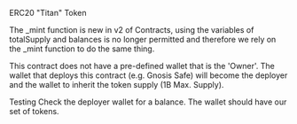 ERC20 "Titan" Token

The _mint function is new in v2 of Contracts, using the variables of totalSupply and balances is no longer permitted and therefore we rely on the _mint function to do the same thing.

This contract does not have a pre-defined wallet that is the 'Owner'. The wallet that deploys this contract (e.g. Gnosis Safe) will become the deployer and the wallet to inherit the token supply (1B Max. Supply).

Testing
Check the deployer wallet for a balance. The wallet should have our set of tokens.